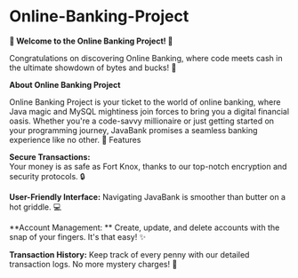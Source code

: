 # Online-Banking-Project
**🏦 Welcome to the Online Banking Project! 🚀**

Congratulations on discovering  Online Banking, where code meets cash in the ultimate showdown of bytes and bucks! 💸

**About Online Banking Project**

Online Banking Project is your ticket to the world of online banking, where Java magic and MySQL mightiness join forces to bring you a digital financial oasis. Whether you're a code-savvy millionaire or just getting started on your programming journey, JavaBank promises a seamless banking experience like no other. 🌟
Features

**Secure Transactions:**     
        Your money is as safe as Fort Knox, thanks to our top-notch encryption and security protocols. 🔒

**User-Friendly Interface:** 
        Navigating JavaBank is smoother than butter on a hot griddle. 💻

**Account Management: **
        Create, update, and delete accounts with the snap of your fingers. It's that easy! ✨

**Transaction History:**
        Keep track of every penny with our detailed transaction logs. No more mystery charges! 📜

